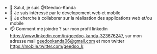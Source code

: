 - 👋 Salut, je suis @Geedoo-Kanda
- 👀 Je suis intéressé par le developement web et mobile
- 💞️ Je cherche à collaborer sur la réalisation des applications web et/ou mobile
- 📫 Comment me joindre ? sur mon profil linkedin https://www.linkedin.com/in/geedoo-kanda-323676247, sur mon adresse mail geedookanda06@gmail.com et mon twitter https://mobile.twitter.com/geedoo_k
<!---
Geedoo-Kanda/Geedoo-Kanda is a ✨ special ✨ repository because its `README.md` (this file) appears on your GitHub profile.
You can click the Preview link to take a look at your changes.
--->
